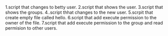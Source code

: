 1.script that changes to betty user.
2.script that shows the user.
3.script that shows the groups.
4..script thhat changes to the new user.
5.scrpit that create empty file called hello.
6.script that add execute permission to the owner of the file.
7.script that add execute permission to the group and read permision to other users.
